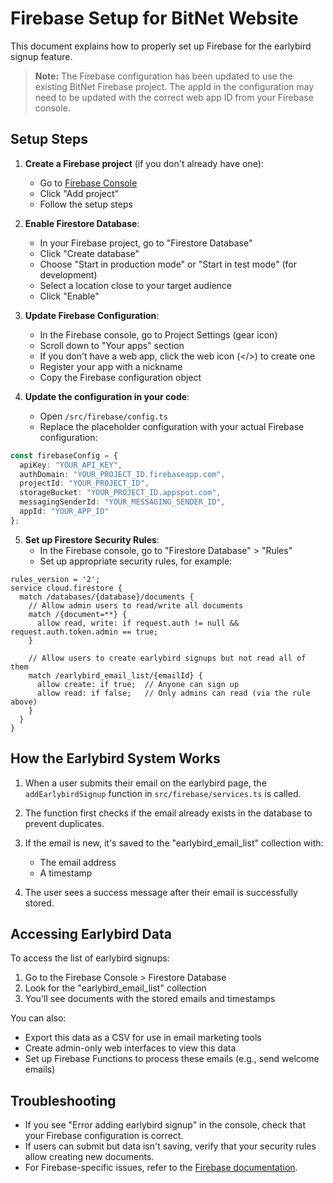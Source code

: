 # Firebase Setup for BitNet Website

This document explains how to properly set up Firebase for the earlybird signup feature.

> **Note:** The Firebase configuration has been updated to use the existing BitNet Firebase project. The appId in the configuration may need to be updated with the correct web app ID from your Firebase console.

## Setup Steps

1. **Create a Firebase project** (if you don't already have one):
   - Go to [Firebase Console](https://console.firebase.google.com/)
   - Click "Add project"
   - Follow the setup steps

2. **Enable Firestore Database**:
   - In your Firebase project, go to "Firestore Database"
   - Click "Create database"
   - Choose "Start in production mode" or "Start in test mode" (for development)
   - Select a location close to your target audience
   - Click "Enable"

3. **Update Firebase Configuration**:
   - In the Firebase console, go to Project Settings (gear icon)
   - Scroll down to "Your apps" section
   - If you don't have a web app, click the web icon (</>) to create one
   - Register your app with a nickname
   - Copy the Firebase configuration object

4. **Update the configuration in your code**:
   - Open `/src/firebase/config.ts`
   - Replace the placeholder configuration with your actual Firebase configuration:

```typescript
const firebaseConfig = {
  apiKey: "YOUR_API_KEY",
  authDomain: "YOUR_PROJECT_ID.firebaseapp.com",
  projectId: "YOUR_PROJECT_ID",
  storageBucket: "YOUR_PROJECT_ID.appspot.com",
  messagingSenderId: "YOUR_MESSAGING_SENDER_ID",
  appId: "YOUR_APP_ID"
};
```

5. **Set up Firestore Security Rules**:
   - In the Firebase console, go to "Firestore Database" > "Rules"
   - Set up appropriate security rules, for example:

```
rules_version = '2';
service cloud.firestore {
  match /databases/{database}/documents {
    // Allow admin users to read/write all documents
    match /{document=**} {
      allow read, write: if request.auth != null && request.auth.token.admin == true;
    }
    
    // Allow users to create earlybird signups but not read all of them
    match /earlybird_email_list/{emailId} {
      allow create: if true;  // Anyone can sign up
      allow read: if false;   // Only admins can read (via the rule above)
    }
  }
}
```

## How the Earlybird System Works

1. When a user submits their email on the earlybird page, the `addEarlybirdSignup` function in `src/firebase/services.ts` is called.

2. The function first checks if the email already exists in the database to prevent duplicates.

3. If the email is new, it's saved to the "earlybird_email_list" collection with:
   - The email address
   - A timestamp

4. The user sees a success message after their email is successfully stored.

## Accessing Earlybird Data

To access the list of earlybird signups:

1. Go to the Firebase Console > Firestore Database
2. Look for the "earlybird_email_list" collection
3. You'll see documents with the stored emails and timestamps

You can also:
- Export this data as a CSV for use in email marketing tools
- Create admin-only web interfaces to view this data
- Set up Firebase Functions to process these emails (e.g., send welcome emails)

## Troubleshooting

- If you see "Error adding earlybird signup" in the console, check that your Firebase configuration is correct.
- If users can submit but data isn't saving, verify that your security rules allow creating new documents.
- For Firebase-specific issues, refer to the [Firebase documentation](https://firebase.google.com/docs).